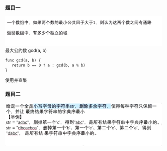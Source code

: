 ### 题目一
![](.题目以及思路_images/93440141.png)
最大公约数 gcd(a, b)
```
func gcd(a, b) {
   return b == 0 ? a : gcd(b, a % b)
}
```

使用并查集

### 题目二
![](.题目以及思路_images/f93ae5ed.png)


